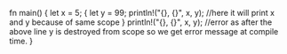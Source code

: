 fn main() {
    let x = 5;
    {
        let y = 99;
        println!("{}, {}", x, y); //here it will print x and y because of same scope
    }
    println!("{}, {}", x, y); //error as after the above line y is destroyed from scope so we get error message at compile time.
}
